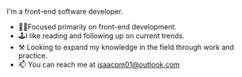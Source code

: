 I'm a front-end software developer. 

- 👨‍💻Focused primarily on front-end development. 
- 🕹️I like reading and following up on current trends. 
- ⚒️ Looking to expand my knowledge in the field through work and practice. 
- 📫 You can reach me at isaacpm01@outlook.com


<!---
isaac-pm01/isaac-pm01 is a ✨ special ✨ repository because its `README.md` (this file) appears on your GitHub profile.
You can click the Preview link to take a look at your changes.
--->
